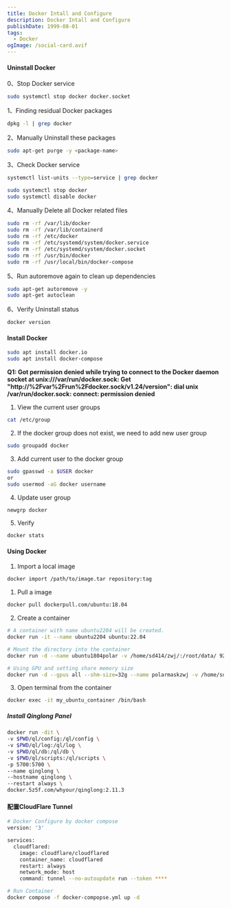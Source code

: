 ```yaml
---
title: Docker Intall and Configure
description: Docker Intall and Configure
publishDate: 1999-08-01
tags:
  - Docker
ogImage: /social-card.avif
---
```

#### Uninstall Docker

0、Stop Docker service

```sh
sudo systemctl stop docker docker.socket
```

1、Finding residual Docker packages

```sh
dpkg -l | grep docker
```

2、Manually Uninstall these packages

```sh
sudo apt-get purge -y <package-name>
```

3、Check Docker service

```sh
systemctl list-units --type=service | grep docker

sudo systemctl stop docker
sudo systemctl disable docker
```

4、Manually Delete all Docker related files

```sh
sudo rm -rf /var/lib/docker
sudo rm -rf /var/lib/containerd
sudo rm -rf /etc/docker
sudo rm -rf /etc/systemd/system/docker.service
sudo rm -rf /etc/systemd/system/docker.socket
sudo rm -rf /usr/bin/docker
sudo rm -rf /usr/local/bin/docker-compose
```

5、Run autoremove again to clean up dependencies

```sh
sudo apt-get autoremove -y
sudo apt-get autoclean
```

6、Verify Uninstall status

```sh
docker version
```

#### Install Docker

```sh
sudo apt install docker.io
sudo apt install docker-compose
```

**Q1: Got permission denied while trying to connect to the Docker daemon socket at unix:///var/run/docker.sock: Get "http://%2Fvar%2Frun%2Fdocker.sock/v1.24/version": dial unix /var/run/docker.sock: connect: permission denied**

1. View the current user groups

```sh
cat /etc/group
```

2. If the docker group does not exist, we need to add new user group

```sh
sudo groupadd docker
```

3. Add current user to the docker group

```sh
sudo gpasswd -a $USER docker
or
sudo usermod -aG docker username
```

4. Update user group

```sh
newgrp docker
```

5. Verify

```sh
docker stats
```

#### Using Docker

1. Import a local image

```sh
docker import /path/to/image.tar repository:tag
```

1. Pull a image

```sh
docker pull dockerpull.com/ubuntu:18.04
```

2. Create a container

```sh
# A container with name ubuntu2204 will be created.
docker run -it --name ubuntu2204 ubuntu:22.04

# Mount the directory into the container
docker run -d --name ubuntu1804polar -v /home/sd414/zwj/:/root/data/ 924dea5eaa78 /bin/bash

# Using GPU and setting share memory size
docker run -d --gpus all --shm-size=32g --name polarmaskzwj -v /home/sd414/zwj/:/root/data/ 8851db300ab5 tail -f /dev/null
```

3. Open terminal from the container

```sh
docker exec -it my_ubuntu_container /bin/bash
```

##### Install Qinglong Panel

```sh
docker run -dit \
-v $PWD/ql/config:/ql/config \
-v $PWD/ql/log:/ql/log \
-v $PWD/ql/db:/ql/db \
-v $PWD/ql/scripts:/ql/scripts \
-p 5700:5700 \
--name qinglong \
--hostname qinglong \
--restart always \
docker.5z5f.com/whyour/qinglong:2.11.3
```

#### 配置CloudFlare Tunnel

```sh
# Docker Configure by docker compose
version: '3'

services:
  cloudflared:
    image: cloudflare/cloudflared
    container_name: cloudflared
    restart: always
    network_mode: host
    command: tunnel --no-autoupdate run --token ****

# Run Container
docker compose -f docker-compopse.yml up -d
```
